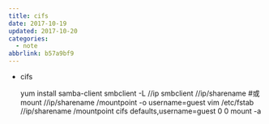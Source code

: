```yaml
---
title: cifs
date: 2017-10-19
updated: 2017-10-20
categories:
  - note
abbrlink: b57a9bf9
---
```

* cifs


    yum install samba-client
    smbclient -L //ip
    smbclient //ip/sharename
    #或
    mount //ip/sharename /mountpoint -o username=guest
    vim /etc/fstab
    //ip/sharename /mountpoint cifs	defaults,username=guest 0 0
    mount -a
